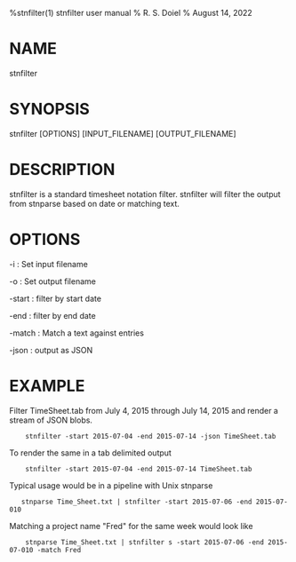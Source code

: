 %stnfilter(1) stnfilter user manual
% R. S. Doiel
% August 14, 2022

# NAME

stnfilter

# SYNOPSIS

stnfilter [OPTIONS] [INPUT_FILENAME] [OUTPUT_FILENAME]

# DESCRIPTION

stnfilter is a standard timesheet notation filter.
stnfilter will filter the output from stnparse based on date
or matching text.

# OPTIONS

-i
: Set input filename

-o
: Set output filename

-start
: filter by start date

-end
: filter by end date

-match
: Match a text against entries

-json
: output as JSON

# EXAMPLE

Filter TimeSheet.tab from July 4, 2015 through July 14, 2015
and render a stream of JSON blobs.

~~~shell
    stnfilter -start 2015-07-04 -end 2015-07-14 -json TimeSheet.tab
~~~

To render the same in a tab delimited output

~~~shell
    stnfilter -start 2015-07-04 -end 2015-07-14 TimeSheet.tab
~~~

Typical usage would be in a pipeline with Unix stnparse

~~~shell
   stnparse Time_Sheet.txt | stnfilter -start 2015-07-06 -end 2015-07-010
~~~

Matching a project name "Fred" for the same week would look like

~~~shell
    stnparse Time_Sheet.txt | stnfilter s -start 2015-07-06 -end 2015-07-010 -match Fred
~~~


